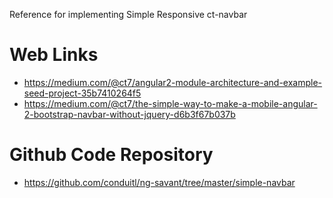 Reference for implementing Simple Responsive ct-navbar

# Web Links
* https://medium.com/@ct7/angular2-module-architecture-and-example-seed-project-35b7410264f5
* https://medium.com/@ct7/the-simple-way-to-make-a-mobile-angular-2-bootstrap-navbar-without-jquery-d6b3f67b037b

# Github Code Repository
* https://github.com/conduitl/ng-savant/tree/master/simple-navbar